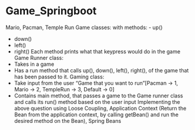 # Game_Springboot
Mario, Pacman, Temple Run Game classes: with methods: - up()
- down()
- left()
- right()
Each method prints what that keypress would do in the game
Game Runner class:
- Takes in a game
- Has a run method that calls up(), down(), left(), right(), of the game that has been passed
to it.
Gaming class:
- Take input from the user “Game that you want to run”[Pacman -> 1, Mario -> 2,
TempleRun -> 3, Default -> 0]
- Contains main method, that passes a game to the Game runner class and calls its run()
method based on the user input
Implementing the above question using Loose Coupling, Application Context (Return the Bean from the application context, by calling getBean() and run the desired method on the Bean), Spring Beans
